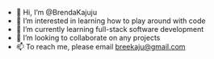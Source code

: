 - 👋 Hi, I’m @BrendaKajuju
- 👀 I’m interested in learning how to play around with code
- 🌱 I’m currently learning full-stack software development
- 💞️ I’m looking to collaborate on any projects
- 📫 To reach me, please email breekaju@gmail.com

<!---
BrendaKajuju/BrendaKajuju is a ✨ special ✨ repository because its `README.md` (this file) appears on your GitHub profile.
You can click the Preview link to take a look at your changes.
--->
